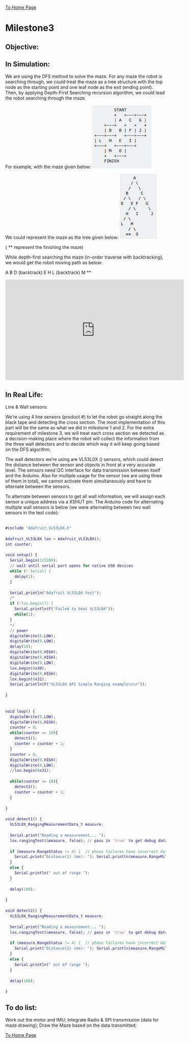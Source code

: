 [To Home Page](./index.md)

# Milestone3

## Objective:



## In Simulation:

We are using the DFS method to solve the maze. For any maze the robot is searching through, we could treat the maze as a tree structure with the top node as the starting point and one leaf node as the exit (ending point). Then, by applying Depth-First Searching recursion algorithm, we could lead the robot searching through the maze.

For example, with the maze given below:
![](./images/Milestone3/pic1.png)

We could represent the maze as the tree given below:
![](./images/Milestone3/pic2.png)


( ** represent the finishing the maze)

While depth-first searching the maze (in-order traverse with backtracking), we would get the robot moving path as below:

A B D (backtrack) E H L (backtrack) M ** 

 <iframe width="560" height="315" src="https://www.youtube.com/embed/Ljgl3WTfQXA" frameborder="0" gesture="media" allowfullscreen></iframe>



## In Real Life:

Line & Wall sensors:

We’re using 4 line sensors (product #) to let the robot go straight along the black tape and detecting the cross section. The most implementation of this part will be the same as what we did in milestone 1 and 2. For the extra requirement of milestone 3, we will treat each cross section we detected as a decision-making place where the robot will collect the information from the three wall detectors and to decide which way it will keep going based on the DFS algorithm.

The wall detectors we’re using are VL53L0X () sensors, which could detect the distance between the sensor and objects in front at a very accurate level. The sensors need I2C interface for data transmission between itself and the Arduino. Also for multiple usage for the sensor (we are using three of them in total), we cannot activate them simultaneously and have to alternate between the sensors. 

To alternate between sensors to get all wall information, we will assign each sensor a unique address via a XSHUT pin. The Arduino code for alternating multiple wall sensors is below (we were alternating between two wall sensors in the test code):

```matlab

#include "Adafruit_VL53L0X.h"

Adafruit_VL53L0X lox = Adafruit_VL53L0X();
int counter;

void setup() {
  Serial.begin(115200);
  // wait until serial port opens for native USB devices
  while (! Serial) {
    delay(1);
  }
  
  Serial.println("Adafruit VL53L0X test");
  /*
  if (!lox.begin()) {
    Serial.println(F("Failed to boot VL53L0X"));
    while(1);
  }
  */
  // power
  digitalWrite(8,LOW);
  digitalWrite(9,LOW);
  delay(10);
  digitalWrite(8,HIGH);
  digitalWrite(9,HIGH);
  digitalWrite(9,LOW); 
  lox.begin(0x30);
  digitalWrite(9,HIGH);
  lox.begin(0x31);
  Serial.println(F("VL53L0X API Simple Ranging example\n\n"));

}


void loop() {
  digitalWrite(9,LOW);
  digitalWrite(8,HIGH);
  counter = 0;
  while(counter <= 10){
    detect1();
    counter = counter + 1;
  }
  counter = 0;
  digitalWrite(9,HIGH);
  digitalWrite(8,LOW);
  //lox.begin(0x31);
  
  while(counter <= 10){
    detect2();
    counter = counter + 1;
  }
  
}

void detect1() {
  VL53L0X_RangingMeasurementData_t measure;
    
  Serial.print("Reading a measurement... ");
  lox.rangingTest(&measure, false); // pass in 'true' to get debug data printout!

  if (measure.RangeStatus != 4) {  // phase failures have incorrect data
    Serial.print("Distance(1) (mm): "); Serial.println(measure.RangeMilliMeter);
  } 
  else {
    Serial.println(" out of range ");
  }
   
  delay(100);

}

void detect2() {
  VL53L0X_RangingMeasurementData_t measure;
    
  Serial.print("Reading a measurement... ");
  lox.rangingTest(&measure, false); // pass in 'true' to get debug data printout!

  if (measure.RangeStatus != 4) {  // phase failures have incorrect data
    Serial.print("Distance(2) (mm): "); Serial.println(measure.RangeMilliMeter);
  } 
  else {
    Serial.println(" out of range ");
  }
   
  delay(100);

} 
```



## To do list:

Work out the motor and IMU;
Integrate Radio & SPI transmission (data for maze drawing);
Draw the Maze based on the data transmitted;


[To Home Page](./index.md)